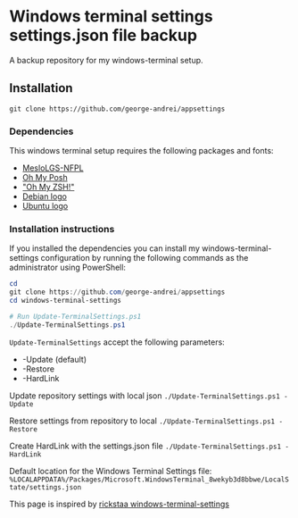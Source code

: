 # Windows terminal settings settings.json file backup

A backup repository for my windows-terminal setup.

## Installation

`git clone https://github.com/george-andrei/appsettings`

### Dependencies

This windows terminal setup requires the following packages and fonts:

-   [MesloLGS-NFPL](https://github.com/kalaschnik/meslolgs-nf-template)
-   [Oh My Posh](https://ohmyposh.dev/)
-   ["Oh My ZSH!"](https://ohmyz.sh/)
-   [Debian logo](https://cdn.freebiesupply.com/logos/large/2x/debian-2-logo-png-transparent.png)
-   [Ubuntu logo](https://cdn.freebiesupply.com/logos/large/2x/ubuntu-icon-logo-png-transparent.png)

### Installation instructions

If you installed the dependencies you can install my windows-terminal-settings configuration by running the following commands as the administrator using PowerShell:

```PowerShell
cd
git clone https://github.com/george-andrei/appsettings
cd windows-terminal-settings

# Run Update-TerminalSettings.ps1
./Update-TerminalSettings.ps1
```

`Update-TerminalSettings` accept the following parameters:
* -Update (default)
* -Restore
* -HardLink

Update repository settings with local json
`./Update-TerminalSettings.ps1 -Update`

Restore settings from repository to local
`./Update-TerminalSettings.ps1 -Restore`

Create HardLink with the settings.json file
`./Update-TerminalSettings.ps1 -HardLink`

Default location for the Windows Terminal Settings file: 
`%LOCALAPPDATA%/Packages/Microsoft.WindowsTerminal_8wekyb3d8bbwe/LocalState/settings.json`


This page is inspired by [rickstaa windows-terminal-settings](https://github.com/rickstaa/windows-terminal-settings)
